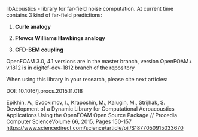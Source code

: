 

libAcoustics - library for far-field noise computation. At current time contains 3 kind of far-field predictions:

1. **Curle analogy**

2. **Ffowcs Williams Hawkings analogy**

3. **CFD-BEM coupling** 

OpenFOAM 3.0, 4.1 versions are in the master branch, version OpenFOAM+ v.1812 is in digitef-dev-1812 branch of the repository

When using this library in your research, please cite next articles:

DOI: 10.1016/j.procs.2015.11.018 
 
Epikhin, A., Evdokimov, I., Kraposhin, M., Kalugin, M., Strijhak, S. Development of a Dynamic Library for Computational Aeroacoustics Applications Using the OpenFOAM Open Source Package // Procedia Computer ScienceVolume 66, 2015, Pages 150-157
https://www.sciencedirect.com/science/article/pii/S1877050915033670
